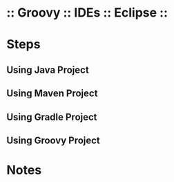 ﻿:: Groovy :: IDEs :: Eclipse ::
===============================

# Steps

## Using Java Project

## Using Maven Project

## Using Gradle Project

## Using Groovy Project

# Notes
